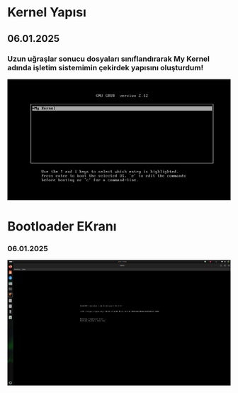 # Kernel Yapısı
## 06.01.2025
### Uzun uğraşlar sonucu dosyaları sınıflandırarak My Kernel adında işletim sistemimin çekirdek yapısını oluşturdum!
![Örnek Görsel](emirOS//img/myKernel.png) 




# Bootloader EKranı
### 06.01.2025
![Örnek Görsel](emirOS//img/bootloader.png) 
